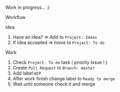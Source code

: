 Work in progress... :)

Workflow

Idea
1.  Have an idea? => Add to `Project: Ideas`
2.  If idea accepted => move to `Project: To do`

Work
1.  Check `Project: To do` task ( priority Issue ! )
2.  Create `Pull Request` to `Branch: master`
3.  Add label `WIP`
4.  After work finish change label to `Ready to merge`
5.  Wait until someone check it and merge
